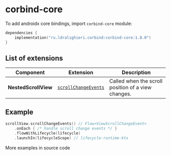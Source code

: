 ﻿
# corbind-core

To add androidx core bindings, import `corbind-core` module:

```kotlin
dependencies {
    implementation("ru.ldralighieri.corbind:corbind-core:1.8.0")
}
```

## List of extensions

Component | Extension | Description
--|---|--
**NestedScrollView** | [`scrollChangeEvents`][NestedScrollView_scrollChangeEvents] | Called when the scroll position of a view changes.


## Example

```kotlin
scrollView.scrollChangeEvents() // Flow<ViewScrollChangeEvent>
    .onEach { /* handle scroll change events */ }
    .flowWithLifecycle(lifecycle)
    .launchIn(lifecycleScope) // lifecycle-runtime-ktx
```

More examples in source code

[NestedScrollView_scrollChangeEvents]: https://github.com/LDRAlighieri/Corbind/blob/master/corbind-core/src/main/kotlin/ru/ldralighieri/corbind/core/NestedScrollViewScrollChangeEvents.kt
